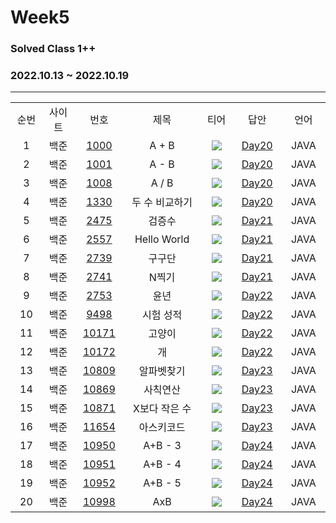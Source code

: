 # Week5
### Solved Class 1++
### 2022.10.13 ~ 2022.10.19
---
<div align="center">
  <table>
    <tr>
      <td align="center" width="80px;";>순번</td>
      <td align="center" width="100px;";>사이트</td>
      <td align="center" width="100px;";>번호</td>
      <td align="center" width="300px;";>제목</td>
      <td align="center" width="100px;";>티어</td>
      <td align="center" width="100px;";>답안</td>
      <td align="center" width="100px;";>언어</td>
    </tr>
    <tr>
      <td align="center">
        1
      </td>
      <td align="center">
        백준
      </td>
      <td align="center">
        <a href="https://www.acmicpc.net/problem/1000">
            1000
        </a>
      </td>
      <td align="center">
        A + B
      </td>
      <td align="center">
        <sub><img src="https://user-images.githubusercontent.com/81818730/190453860-bdfec0ad-dd92-4fb1-a56c-5f394831a0c5.png"></sub>
      </td>
      <td align="center">
        <a href="https://github.com/coteordie/Eunmin/blob/main/Study3-Solved_Class1/Week5/Day20/BOJ_1000.java">
            Day20
        </a>
      </td>
      <td align="center">
        JAVA
      </td>
    </tr>
    <tr>
      <td align="center">
        2
      </td>
      <td align="center">
        백준
      </td>
      <td align="center">
        <a href="https://www.acmicpc.net/problem/1001">
            1001
        </a>
      </td>
      <td align="center">
        A - B
      </td>
      <td align="center">
        <sub><img src="https://user-images.githubusercontent.com/81818730/190453860-bdfec0ad-dd92-4fb1-a56c-5f394831a0c5.png"></sub>
      </td>
      <td align="center">
        <a href="https://github.com/coteordie/Eunmin/blob/main/Study3-Solved_Class1/Week5/Day20/BOJ_1001.java">
            Day20
        </a>
      </td>
      <td align="center">
        JAVA
      </td>
    </tr>
    <tr>
      <td align="center">
        3
      </td>
      <td align="center">
        백준
      </td>
      <td align="center">
        <a href="https://www.acmicpc.net/problem/1008">
            1008
        </a>
      </td>
      <td align="center">
        A / B
      </td>
      <td align="center">
        <sub><img src="https://user-images.githubusercontent.com/81818730/190453860-bdfec0ad-dd92-4fb1-a56c-5f394831a0c5.png"></sub>
      </td>
      <td align="center">
        <a href="https://github.com/coteordie/Eunmin/blob/main/Study3-Solved_Class1/Week5/Day20/BOJ_1008.java">
            Day20
        </a>
      </td>
      <td align="center">
        JAVA
      </td>
    </tr>
    <tr>
      <td align="center">
        4
      </td>
      <td align="center">
        백준
      </td>
      <td align="center">
        <a href="https://www.acmicpc.net/problem/1330">
            1330
        </a>
      </td>
      <td align="center">
        두 수 비교하기
      </td>
      <td align="center">
        <sub><img src="https://user-images.githubusercontent.com/81818730/190453860-bdfec0ad-dd92-4fb1-a56c-5f394831a0c5.png"></sub>
      </td>
      <td align="center">
        <a href="https://github.com/coteordie/Eunmin/blob/main/Study3-Solved_Class1/Week5/Day20/BOJ_1330.java">
            Day20
        </a>
      </td>
      <td align="center">
        JAVA
      </td>
    </tr>
    <tr>
      <td align="center">
        5
      </td>
      <td align="center">
        백준
      </td>
      <td align="center">
        <a href="https://www.acmicpc.net/problem/2475">
            2475
        </a>
      </td>
      <td align="center">
        검증수
      </td>
      <td align="center">
        <sub><img src="https://user-images.githubusercontent.com/81818730/190453860-bdfec0ad-dd92-4fb1-a56c-5f394831a0c5.png"></sub>
      </td>
      <td align="center">
        <a href="https://github.com/coteordie/Eunmin/blob/main/Study3-Solved_Class1/Week5/Day21/BOJ_2475.java">
            Day21
        </a>
      </td>
      <td align="center">
        JAVA
      </td>
    </tr>
    <tr>
      <td align="center">
        6
      </td>
      <td align="center">
        백준
      </td>
      <td align="center">
        <a href="https://www.acmicpc.net/problem/2557">
            2557
        </a>
      </td>
      <td align="center">
        Hello World
      </td>
      <td align="center">
        <sub><img src="https://user-images.githubusercontent.com/81818730/190453860-bdfec0ad-dd92-4fb1-a56c-5f394831a0c5.png"></sub>
      </td>
      <td align="center">
        <a href="https://github.com/coteordie/Eunmin/blob/main/Study3-Solved_Class1/Week5/Day21/BOJ_2557.java">
            Day21
        </a>
      </td>
      <td align="center">
        JAVA
      </td>
    </tr>
    <tr>
      <td align="center">
        7
      </td>
      <td align="center">
        백준
      </td>
      <td align="center">
        <a href="https://www.acmicpc.net/problem/2739">
            2739
        </a>
      </td>
      <td align="center">
        구구단
      </td>
      <td align="center">
        <sub><img src="https://user-images.githubusercontent.com/81818730/190453860-bdfec0ad-dd92-4fb1-a56c-5f394831a0c5.png"></sub>
      </td>
      <td align="center">
        <a href="https://github.com/coteordie/Eunmin/blob/main/Study3-Solved_Class1/Week5/Day21/BOJ_2739.java">
            Day21
        </a>
      </td>
      <td align="center">
        JAVA
      </td>
    </tr>
    <tr>
      <td align="center">
        8
      </td>
      <td align="center">
        백준
      </td>
      <td align="center">
        <a href="https://www.acmicpc.net/problem/2741">
            2741
        </a>
      </td>
      <td align="center">
        N찍기
      </td>
      <td align="center">
        <sub><img src="https://user-images.githubusercontent.com/81818730/190453860-bdfec0ad-dd92-4fb1-a56c-5f394831a0c5.png"></sub>
      </td>
      <td align="center">
        <a href="https://github.com/coteordie/Eunmin/blob/main/Study3-Solved_Class1/Week5/Day21/BOJ_2741.java">
            Day21
        </a>
      </td>
      <td align="center">
        JAVA
      </td>
    </tr>
    <tr>
      <td align="center">
        9
      </td>
      <td align="center">
        백준
      </td>
      <td align="center">
        <a href="https://www.acmicpc.net/problem/2753">
            2753
        </a>
      </td>
      <td align="center">
        윤년
      </td>
      <td align="center">
        <sub><img src="https://user-images.githubusercontent.com/81818730/190453860-bdfec0ad-dd92-4fb1-a56c-5f394831a0c5.png"></sub>
      </td>
      <td align="center">
        <a href="https://github.com/coteordie/Eunmin/blob/main/Study3-Solved_Class1/Week5/Day22/BOJ_2753.java">
            Day22
        </a>
      </td>
      <td align="center">
        JAVA
      </td>
    </tr>
    <tr>
      <td align="center">
        10
      </td>
      <td align="center">
        백준
      </td>
      <td align="center">
        <a href="https://www.acmicpc.net/problem/9498">
            9498
        </a>
      </td>
      <td align="center">
        시험 성적
      </td>
      <td align="center">
        <sub><img src="https://user-images.githubusercontent.com/81818730/190453860-bdfec0ad-dd92-4fb1-a56c-5f394831a0c5.png"></sub>
      </td>
      <td align="center">
        <a href="https://github.com/coteordie/Eunmin/blob/main/Study3-Solved_Class1/Week5/Day22/BOJ_9498.java">
            Day22
        </a>
      </td>
      <td align="center">
        JAVA
      </td>
    </tr>
    <tr>
      <td align="center">
        11
      </td>
      <td align="center">
        백준
      </td>
      <td align="center">
        <a href="https://www.acmicpc.net/problem/10171">
            10171
        </a>
      </td>
      <td align="center">
        고양이
      </td>
      <td align="center">
        <sub><img src="https://user-images.githubusercontent.com/81818730/190453860-bdfec0ad-dd92-4fb1-a56c-5f394831a0c5.png"></sub>
      </td>
      <td align="center">
        <a href="https://github.com/coteordie/Eunmin/blob/main/Study3-Solved_Class1/Week5/Day22/BOJ_10171.java">
            Day22
        </a>
      </td>
      <td align="center">
        JAVA
      </td>
    </tr>
    <tr>
      <td align="center">
        12
      </td>
      <td align="center">
        백준
      </td>
      <td align="center">
        <a href="https://www.acmicpc.net/problem/10171">
            10172
        </a>
      </td>
      <td align="center">
        개
      </td>
      <td align="center">
        <sub><img src="https://user-images.githubusercontent.com/81818730/190453860-bdfec0ad-dd92-4fb1-a56c-5f394831a0c5.png"></sub>
      </td>
      <td align="center">
        <a href="https://github.com/coteordie/Eunmin/blob/main/Study3-Solved_Class1/Week5/Day22/BOJ_10172.java">
            Day22
        </a>
      </td>
      <td align="center">
        JAVA
      </td>
    </tr>
    <tr>
      <td align="center">
        13
      </td>
      <td align="center">
        백준
      </td>
      <td align="center">
        <a href="https://www.acmicpc.net/problem/10809">
            10809
        </a>
      </td>
      <td align="center">
        알파벳찾기
      </td>
      <td align="center">
        <sub><img src="https://user-images.githubusercontent.com/81818730/190453860-bdfec0ad-dd92-4fb1-a56c-5f394831a0c5.png"></sub>
      </td>
      <td align="center">
        <a href="https://github.com/coteordie/Eunmin/blob/main/Study3-Solved_Class1/Week5/Day23/BOJ_10809.java">
            Day23
        </a>
      </td>
      <td align="center">
        JAVA
      </td>
    </tr>
    <tr>
      <td align="center">
        14
      </td>
      <td align="center">
        백준
      </td>
      <td align="center">
        <a href="https://www.acmicpc.net/problem/10869">
            10869
        </a>
      </td>
      <td align="center">
        사칙연산
      </td>
      <td align="center">
        <sub><img src="https://user-images.githubusercontent.com/81818730/190453860-bdfec0ad-dd92-4fb1-a56c-5f394831a0c5.png"></sub>
      </td>
      <td align="center">
        <a href="https://github.com/coteordie/Eunmin/blob/main/Study3-Solved_Class1/Week5/Day23/BOJ_10869.java">
            Day23
        </a>
      </td>
      <td align="center">
        JAVA
      </td>
    </tr>
    <tr>
      <td align="center">
        15
      </td>
      <td align="center">
        백준
      </td>
      <td align="center">
        <a href="https://www.acmicpc.net/problem/10871">
            10871
        </a>
      </td>
      <td align="center">
        X보다 작은 수
      </td>
      <td align="center">
        <sub><img src="https://user-images.githubusercontent.com/81818730/190453860-bdfec0ad-dd92-4fb1-a56c-5f394831a0c5.png"></sub>
      </td>
      <td align="center">
        <a href="https://github.com/coteordie/Eunmin/blob/main/Study3-Solved_Class1/Week5/Day23/BOJ_10871.java">
            Day23
        </a>
      </td>
      <td align="center">
        JAVA
      </td>
    </tr>
    <tr>
      <td align="center">
        16
      </td>
      <td align="center">
        백준
      </td>
      <td align="center">
        <a href="https://www.acmicpc.net/problem/11654">
            11654
        </a>
      </td>
      <td align="center">
        아스키코드
      </td>
      <td align="center">
        <sub><img src="https://user-images.githubusercontent.com/81818730/190453860-bdfec0ad-dd92-4fb1-a56c-5f394831a0c5.png"></sub>
      </td>
      <td align="center">
        <a href="https://github.com/coteordie/Eunmin/blob/main/Study3-Solved_Class1/Week5/Day23/BOJ_11654.java">
            Day23
        </a>
      </td>
      <td align="center">
        JAVA
      </td>
    </tr>
    <tr>
      <td align="center">
        17
      </td>
      <td align="center">
        백준
      </td>
      <td align="center">
        <a href="https://www.acmicpc.net/problem/10950">
            10950
        </a>
      </td>
      <td align="center">
        A+B - 3
      </td>
      <td align="center">
        <sub><img src="https://user-images.githubusercontent.com/81818730/190453860-bdfec0ad-dd92-4fb1-a56c-5f394831a0c5.png"></sub>
      </td>
      <td align="center">
        <a href="https://github.com/coteordie/Eunmin/blob/main/Study3-Solved_Class1/Week5/Day24/BOJ_10950.java">
            Day24
        </a>
      </td>
      <td align="center">
        JAVA
      </td>
    </tr>
    <tr>
      <td align="center">
        18
      </td>
      <td align="center">
        백준
      </td>
      <td align="center">
        <a href="https://www.acmicpc.net/problem/10951">
            10951
        </a>
      </td>
      <td align="center">
        A+B - 4
      </td>
      <td align="center">
        <sub><img src="https://user-images.githubusercontent.com/81818730/190453860-bdfec0ad-dd92-4fb1-a56c-5f394831a0c5.png"></sub>
      </td>
      <td align="center">
        <a href="https://github.com/coteordie/Eunmin/blob/main/Study3-Solved_Class1/Week5/Day24/BOJ_10951.java">
            Day24
        </a>
      </td>
      <td align="center">
        JAVA
      </td>
    </tr>
    <tr>
      <td align="center">
        19
      </td>
      <td align="center">
        백준
      </td>
      <td align="center">
        <a href="https://www.acmicpc.net/problem/10952">
            10952
        </a>
      </td>
      <td align="center">
        A+B - 5
      </td>
      <td align="center">
        <sub><img src="https://user-images.githubusercontent.com/81818730/190453860-bdfec0ad-dd92-4fb1-a56c-5f394831a0c5.png"></sub>
      </td>
      <td align="center">
        <a href="https://github.com/coteordie/Eunmin/blob/main/Study3-Solved_Class1/Week5/Day24/BOJ_10952.java">
            Day24
        </a>
      </td>
      <td align="center">
        JAVA
      </td>
    </tr>
    <tr>
      <td align="center">
        20
      </td>
      <td align="center">
        백준
      </td>
      <td align="center">
        <a href="https://www.acmicpc.net/problem/10998">
            10998
        </a>
      </td>
      <td align="center">
        AxB
      </td>
      <td align="center">
        <sub><img src="https://user-images.githubusercontent.com/81818730/190453860-bdfec0ad-dd92-4fb1-a56c-5f394831a0c5.png"></sub>
      </td>
      <td align="center">
        <a href="https://github.com/coteordie/Eunmin/blob/main/Study3-Solved_Class1/Week5/Day24/BOJ_10998.java">
            Day24
        </a>
      </td>
      <td align="center">
        JAVA
      </td>
    </tr>
  </table>
</div>
